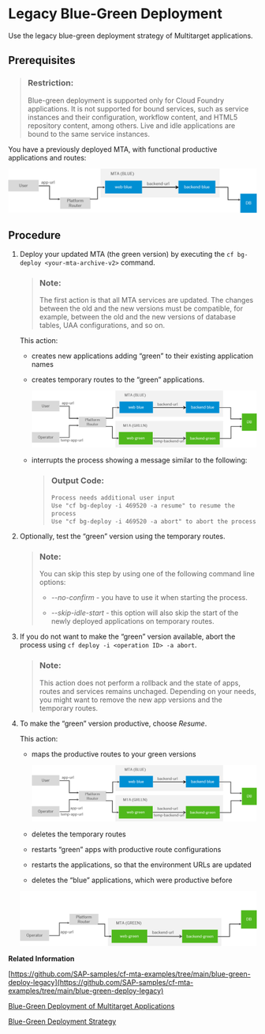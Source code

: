 <!-- loio764308c52e68488dac848bae93e9137b -->

# Legacy Blue-Green Deployment

Use the legacy blue-green deployment strategy of Multitarget applications.



<a name="loio764308c52e68488dac848bae93e9137b__prereq_ujy_2sb_2lb"/>

## Prerequisites

> ### Restriction:  
> Blue-green deployment is supported only for Cloud Foundry applications. It is not supported for bound services, such as service instances and their configuration, workflow content, and HTML5 repository content, among others. Live and idle applications are bound to the same service instances.

You have a previously deployed MTA, with functional productive applications and routes:

 ![](images/Blue_Application_Version_of_an_MTA_f76d0da.png) 



<a name="loio764308c52e68488dac848bae93e9137b__steps_ryh_k2m_qcb"/>

## Procedure

1.  Deploy your updated MTA \(the green version\) by executing the `cf bg-deploy <your-mta-archive-v2>` command.

    > ### Note:  
    > The first action is that all MTA services are updated. The changes between the old and the new versions must be compatible, for example, between the old and the new versions of database tables, UAA configurations, and so on.

    This action:

    -   creates new applications adding “green” to their existing application names
    -   creates temporary routes to the “green” applications.

         ![](images/Blue-Green_with_a_Temporatry_Route_6797ebb.png) 

    -   interrupts the process showing a message similar to the following:

        > ### Output Code:  
        > ```
        > Process needs additional user input
        > Use "cf bg-deploy -i 469520 -a resume" to resume the process
        > Use "cf bg-deploy -i 469520 -a abort" to abort the process
        > ```


2.  Optionally, test the “green” version using the temporary routes.

    > ### Note:  
    > You can skip this step by using one of the following command line options:
    > 
    > -   *\--no-confirm* - you have to use it when starting the process.
    > 
    > -   *\--skip-idle-start* - this option will also skip the start of the newly deployed applications on temporary routes.

3.  If you do not want to make the “green” version available, abort the process using `cf deploy -i <operation ID> -a abort`.

    > ### Note:  
    > This action does not perform a rollback and the state of apps, routes and services remains unchaged. Depending on your needs, you might want to remove the new app versions and the temporary routes.

4.  To make the “green” version productive, choose *Resume*.

    This action:

    -   maps the productive routes to your green versions

         ![](images/Blue-Green_Deployment_of_an_MTA_2add17e.png) 

    -   deletes the temporary routes
    -   restarts “green” apps with productive route configurations
    -   restarts the applications, so that the environment URLs are updated
    -   deletes the “blue” applications, which were productive before

     ![](images/Green_Application_version_of_an_MTA_d0dec55.png) 


**Related Information**  


[https://github.com/SAP-samples/cf-mta-examples/tree/main/blue-green-deploy-legacy](https://github.com/SAP-samples/cf-mta-examples/tree/main/blue-green-deploy-legacy)

[Blue-Green Deployment of Multitarget Applications](blue-green-deployment-of-multitarget-applications-772ab72.md "Run two identical production environments to employ the blue-green deployment technique.")

[Blue-Green Deployment Strategy](blue-green-deployment-strategy-7c83810.md "Use the current blue-green deployment of Multitarget applications.")

